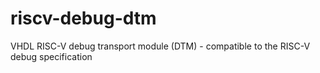 # riscv-debug-dtm
VHDL RISC-V debug transport module (DTM) - compatible to the RISC-V debug specification
